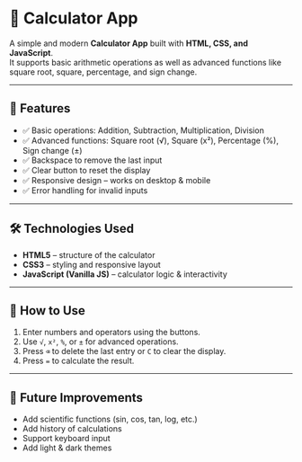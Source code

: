 # 🧮 Calculator App

A simple and modern **Calculator App** built with **HTML, CSS, and JavaScript**.  
It supports basic arithmetic operations as well as advanced functions like square root, square, percentage, and sign change.

---

## 📌 Features

- ✅ Basic operations: Addition, Subtraction, Multiplication, Division
- ✅ Advanced functions: Square root (√), Square (x²), Percentage (%), Sign change (±)
- ✅ Backspace to remove the last input
- ✅ Clear button to reset the display
- ✅ Responsive design – works on desktop & mobile
- ✅ Error handling for invalid inputs

---

## 🛠️ Technologies Used

- **HTML5** – structure of the calculator
- **CSS3** – styling and responsive layout
- **JavaScript (Vanilla JS)** – calculator logic & interactivity

---

## 🚀 How to Use

1. Enter numbers and operators using the buttons.
2. Use `√`, `x²`, `%`, or `±` for advanced operations.
3. Press `⌫` to delete the last entry or `C` to clear the display.
4. Press `=` to calculate the result.

---

## 📌 Future Improvements

- Add scientific functions (sin, cos, tan, log, etc.)
- Add history of calculations
- Support keyboard input
- Add light & dark themes
